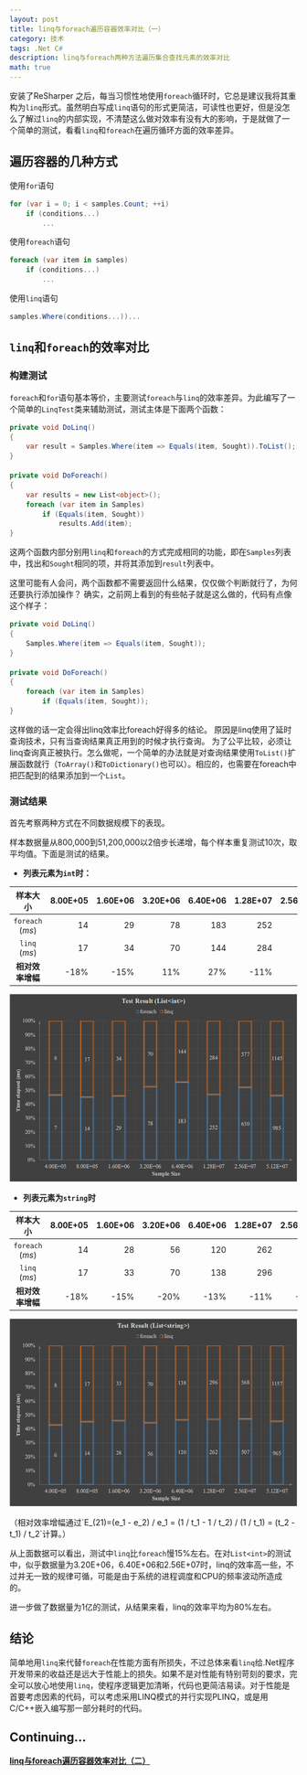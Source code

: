```yaml
---
layout: post
title: linq与foreach遍历容器效率对比（一）
category: 技术
tags: .Net C#
description: linq与foreach两种方法遍历集合查找元素的效率对比
math: true
---
```


安装了ReSharper 之后，每当习惯性地使用`foreach`循环时，它总是建议我将其重构为`linq`形式。虽然明白写成`linq`语句的形式更简洁，可读性也更好，但是没怎么了解过`linq`的内部实现，不清楚这么做对效率有没有大的影响，于是就做了一个简单的测试，看看`linq`和`foreach`在遍历循环方面的效率差异。 

<!-- more -->

## 遍历容器的几种方式

使用`for`语句

```c#
for (var i = 0; i < samples.Count; ++i)
    if (conditions...)
        ...
```

使用`foreach`语句

```c#
foreach (var item in samples)
    if (conditions...)
        ...
```

使用`linq`语句

```c#
samples.Where(conditions...))...
```

## `linq`和`foreach`的效率对比

### 构建测试
`foreach`和`for`语句基本等价，主要测试`foreach`与`linq`的效率差异。为此编写了一个简单的`LinqTest`类来辅助测试，测试主体是下面两个函数：

```c#
private void DoLinq()
{
    var result = Samples.Where(item => Equals(item, Sought)).ToList();
}

private void DoForeach()
{
    var results = new List<object>();
    foreach (var item in Samples)
        if (Equals(item, Sought))
            results.Add(item);
}
```

这两个函数内部分别用`linq`和`foreach`的方式完成相同的功能，即在`Samples`列表中，找出和`Sought`相同的项，并将其添加到`result`列表中。

这里可能有人会问，两个函数都不需要返回什么结果，仅仅做个判断就行了，为何还要执行添加操作？
确实，之前网上看到的有些帖子就是这么做的，代码有点像这个样子：

```c#
private void DoLinq()
{
    Samples.Where(item => Equals(item, Sought));
}

private void DoForeach()
{
    foreach (var item in Samples)
        if (Equals(item, Sought));
}
```

这样做的话一定会得出linq效率比foreach好得多的结论。
原因是linq使用了延时查询技术，只有当查询结果真正用到的时候才执行查询。
为了公平比较，必须让linq查询真正被执行。怎么做呢，一个简单的办法就是对查询结果使用`ToList()`扩展函数就行（`ToArray()`和`ToDictionary()`也可以）。相应的，也需要在foreach中把匹配到的结果添加到一个`List`。 

### 测试结果
首先考察两种方式在不同数据规模下的表现。

样本数据量从800,000到51,200,000以2倍步长递增，每个样本重复测试10次，取平均值。下面是测试的结果。

* **列表元素为`int`时：**

|样本大小|8.00E+05|1.60E+06|3.20E+06|6.40E+06|1.28E+07|2.56E+07|5.12E+07|
|:------:|-------:|-------:|-------:|-------:|-------:|-------:|-------:|
|`foreach` (*ms*) |14  |29  |78  |183 |252 |630 |985 |
|`linq` (*ms*)    |17  |34  |70  |144 |284 |577 |1145|
|**相对效率增幅** |-18%|-15%|11% |27% |-11%|9%  |-14%|

![Chart of List<string>](/res/img/2015-01-21-linq-efficiency-1/result-int.jpg)

* **列表元素为`string`时**

|样本大小|8.00E+05|1.60E+06|3.20E+06|6.40E+06|1.28E+07|2.56E+07|5.12E+07|
|:------:|-------:|-------:|-------:|-------:|-------:|-------:|-------:|
|`foreach` (*ms*) |14  |28  |56  |120 |262 |507 |965 |
|`linq` (*ms*)    |17  |33  |70  |138 |296 |568 |1157|
|**相对效率增幅** |-18%|-15%|-20%|-13%|-11%|-11%|-17%|

![Chart of List<string>](/res/img/2015-01-21-linq-efficiency-1/result-string.jpg)

<p>
（相对效率增幅通过`E_(21)=(e_1 - e_2) / e_1 = (1 / t_1 - 1 / t_2) / (1 / t_1) = (t_2 - t_1) / t_2`计算。）
</p>

从上面数据可以看出，测试中`linq`比`foreach`慢15%左右。在对`List<int>`的测试中，似乎数据量为3.20E+06，6.40E+06和2.56E+07时，linq的效率高一些，不过并无一致的规律可循，可能是由于系统的进程调度和CPU的频率波动所造成的。

进一步做了数据量为1亿的测试，从结果来看，linq的效率平均为80%左右。

## 结论

简单地用`linq`来代替`foreach`在性能方面有所损失，不过总体来看`linq`给.Net程序开发带来的收益还是远大于性能上的损失。如果不是对性能有特别苛刻的要求，完全可以放心地使用`linq`，使程序逻辑更加清晰，代码也更简洁易读。对于性能是首要考虑因素的代码，可以考虑采用LINQ模式的并行实现PLINQ，或是用C/C++嵌入编写那一部分耗时的代码。

## Continuing...
[**linq与foreach遍历容器效率对比（二）**](http://wenxuan.info/blog/2015/04/27/linq-efficiency-2.html)
